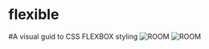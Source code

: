 # flexible
#A visual guid to CSS FLEXBOX styling
![ROOM](https://i.postimg.cc/RFQ2bhRd/form.png)
![ROOM](https://i.postimg.cc/KjGCXbp2/email.png)
